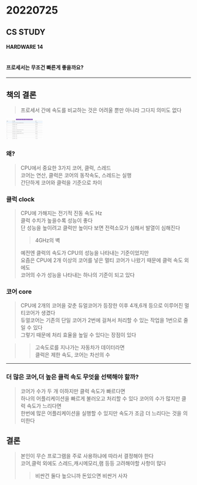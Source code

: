 # 20220725

## CS STUDY
#### HARDWARE 14<br></br>
#### 프로세서는 무조건 빠른게 좋을까요?

----


## 책의 결론
>프로세서 간에 속도를 비교하는 것은 어려울 뿐만 아니라 그다지 의미도 없다
> 
<img src="https://github.com/projectmiluju/TIL/blob/main/202207/20220725/Processor.PNG" width="100" alt="CPU벤치마크"></img>

### 왜?
>CPU에서 중요한 3가지 코어, 클럭, 스레드   
>코어는 연산, 클럭은 코어의 동작속도, 스레드는 실행   
>간단하게 코어와 클럭을 기준으로 차이


### 클럭 clock  
>CPU에 가해지는 전기적 진동 속도 Hz   
>클럭 수치가 높을수록 성능이 좋다  
>단 성능을 높이려고 클럭만 높이다 보면 전력소모가 심해서 발열이 심해진다 
>> 4GHz의 벽
> 
>예전엔 클럭의 속도가 CPU의 성능을 나타내는 기준이었지만   
>요즘은 CPU에 2개 이상의 코어를 넣은 멀티 코어가 나왔기 때문에 클럭 속도 외에도  
>코어의 수가 성능을 나타내는 하나의 기준이 되고 있다


### 코어 core
>CPU에 2개의 코어을 갖춘 듀얼코어가 등장한 이후 4개,6개 등으로 이루어진 멀티코어가 생겼다   
>듀얼코어는 기존의 단일 코어가 2번에 걸쳐서 처리할 수 있는 작업을 1번으로 줄일 수 있다   
>그렇기 때문에 처리 효율을 높일 수 있다는 장점이 있다

>>고속도로를 지나가는 자동차가 데이터라면   
>>클럭은 제한 속도, 코어는 차선의 수

----

### 더 많은 코어,더 높은 클럭 속도 무엇을 선택해야 할까?
>코어가 수가 두 개 이하지만 클럭 속도가 빠르다면   
>하나의 어플리케이션을 빠르게 불러오고 처리할 수 있다
>코어의 수가 많지만 클럭 속도가 느리다면   
>한번에 많은 어플리케이션을 실행할 수 있지만 속도가 조금 더 느리다는 것을 의미한다

## 결론
> 본인이 무슨 프로그램을 주로 사용하냐에 따라서 결정해야 한다   
> 코어,클럭 외에도 스레드,캐시메모리,램 등등 고려해야할 사항이 많다
> > 비싼건 둘다 높으니까 돈있으면 비싼거 사자